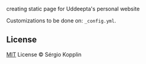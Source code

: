 <p> creating static page for Uddeepta's personal website
</p>


Customizations to be done on: `_config.yml`.

## License

[MIT](https://kopplin.mit-license.org/) License © Sérgio Kopplin
